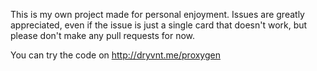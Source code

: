 This is my own project made for personal enjoyment. Issues are greatly appreciated, even if the issue is just a single card that doesn't work, but please don't make any pull requests for now.

You can try the code on http://dryvnt.me/proxygen
